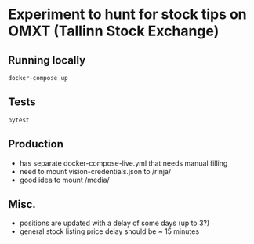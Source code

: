 # Experiment to hunt for stock tips on OMXT (Tallinn Stock Exchange)

## Running locally
`docker-compose up`

## Tests
`pytest`

## Production
- has separate docker-compose-live.yml that needs manual filling
- need to mount vision-credentials.json to <project>/rinja/
- good idea to mount <project>/media/

## Misc.
- positions are updated with a delay of some days (up to 3?)
- general stock listing price delay should be ~ 15 minutes
